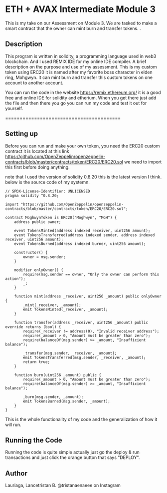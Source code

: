 # ETH + AVAX Intermediate Module 3

This is my take on our Assessment on Module 3. We are tasked to make a smart contract that the owner can mint burn and transfer tokens.
.
## Description

This program is written in solidity, a programming language used in web3 blockchain. And I used REMIX IDE for my online IDE compiler. A brief description on the purpose and use of my assessment. This is my custom token using ERC20 it is named after my favorite boss character in elden ring, Mohgwyn. It can mint burn and transfer this custom tokens on one account to another account.

You can run the code in the website https://remix.ethereum.org/ it is a good free and online IDE for solidity and etherium. When you get there just add the file and then there you go you can run my code and test it out for yourself.

========================================

## Setting up

Before you can run and make your own token, you need the ERC20 custom contract it is located at this link https://github.com/OpenZeppelin/openzeppelin-contracts/blob/master/contracts/token/ERC20/ERC20.sol we need to import this first before doing anything.

note that I used the version of solidity 0.8.20 this is the latest version I think.
below is the source code of my systemn.

```
// SPDX-License-Identifier: UNLICENSED
pragma solidity ^0.8.20;

import "https://github.com/OpenZeppelin/openzeppelin-contracts/blob/master/contracts/token/ERC20/ERC20.sol";

contract MoghwynToken is ERC20("Moghwyn", "MGH") {
    address public owner;

    event TokensMinted(address indexed receiver, uint256 amount);
    event TokensTransferred(address indexed sender, address indexed receiver, uint256 amount);
    event TokensBurned(address indexed burner, uint256 amount);

    constructor() {
        owner = msg.sender;
    }

    modifier onlyOwner() {
        require(msg.sender == owner, "Only the owner can perform this action");
        _;
    }

    function mint(address _receiver, uint256 _amount) public onlyOwner {
        _mint(_receiver, _amount);
        emit TokensMinted(_receiver, _amount);
    }

    function transfer(address _receiver, uint256 _amount) public override returns (bool) {
        require(_receiver != address(0), "Invalid receiver address");
        require(_amount > 0, "Amount must be greater than zero");
        require(balanceOf(msg.sender) >= _amount, "Insufficient balance");

        _transfer(msg.sender, _receiver, _amount);
        emit TokensTransferred(msg.sender, _receiver, _amount);
        return true;
    }

    function burn(uint256 _amount) public {
        require(_amount > 0, "Amount must be greater than zero");
        require(balanceOf(msg.sender) >= _amount, "Insufficient balance");

        _burn(msg.sender, _amount);
        emit TokensBurned(msg.sender, _amount);
    }
}
```

This is the whole functionality of my code and the generalization of how it will run.

## Running the Code

Running the code is quite simple actually just go the deploy & run transactions and just click the orange button that says "DEPLOY".

## Author

Lauriaga, Lancetristan B. @tristanaenaeee on Instagram

